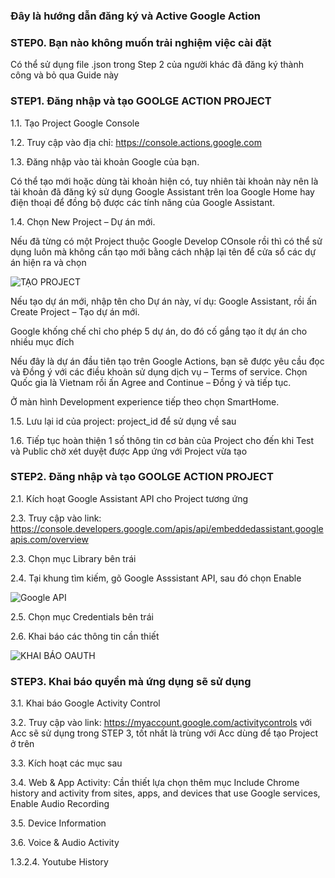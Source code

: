 ### Đây là hướng dẫn đăng ký và Active Google Action

### STEP0. Bạn nào không muốn trải nghiệm việc cài đặt

Có thể sử dụng file .json trong Step 2 của người khác đã đăng ký thành công và bỏ qua Guide này

### STEP1. Đăng nhập và tạo GOOLGE ACTION PROJECT

1.1. Tạo Project Google Console

1.2. Truy cập vào địa chỉ: https://console.actions.google.com

1.3. Đăng nhập vào tài khoản Google của bạn. 

Có thể tạo mới hoặc dùng tài khoản hiện có, tuy nhiên tài khoản này nên là tài khoản đã đăng ký sử dụng Google Assistant trên loa Google Home hay điện thoại để đồng bộ được các tính năng của Google Assistant.

1.4. Chọn New Project – Dự án mới.

Nếu đã từng có một Project thuộc Google Develop COnsole rồi thì có thể sử dụng luôn mà không cần tạo mới bằng cách nhập lại tên để cửa sổ các dự án hiện ra và chọn

![TẠO PROJECT](https://cdn.pimylifeup.com/wp-content/uploads/2018/03/01-Actions-on-Google.png)

Nếu tạo dự án mới, nhập tên cho Dự án này, ví dụ: Google Assistant, rồi ấn Create Project – Tạo dự án mới.

Google khống chế chỉ cho phép 5 dự án, do đó cố gắng tạo ít dự án cho nhiều mục đích

Nếu đây là dự án đầu tiên tạo trên Google Actions, bạn sẽ được yêu cầu đọc và Đồng ý với các điều khoản sử dụng dịch vụ – Terms of service. Chọn Quốc gia là Vietnam rồi ấn Agree and Continue – Đồng ý và tiếp tục.

Ở màn hình Development experience tiếp theo chọn SmartHome.

1.5. Lưu lại id của project: project_id để sử dụng về sau

1.6. Tiếp tục hoàn thiện 1 số thông tin cơ bản của Project cho đến khi Test và Public chờ xét duyệt được App ứng với Project vừa tạo

### STEP2. Đăng nhập và tạo GOOLGE ACTION PROJECT

2.1. Kích hoạt Google Assistant API cho Project tương ứng

2.3. Truy cập vào link: https://console.developers.google.com/apis/api/embeddedassistant.googleapis.com/overview

2.3. Chọn mục Library bên trái

2.4. Tại khung tìm kiếm, gõ Google Asssistant API, sau đó chọn Enable

![Google API](https://cdn.pimylifeup.com/wp-content/uploads/2018/03/03-Activate-Google-Assistant-API.png)

2.5. Chọn mục Credentials bên trái

2.6. Khai báo các thông tin cần thiết

![KHAI BÁO OAUTH](https://developers.google.com/assistant/sdk/images/consent-oauth.png)

### STEP3. Khai báo quyền mà ứng dụng sẽ sử dụng

3.1. Khai báo Google Activity Control

3.2. Truy cập vào link: https://myaccount.google.com/activitycontrols với Acc sẽ sử dụng trong STEP 3, tốt nhất là trùng với Acc dùng để tạo Project ở trên

3.3. Kích hoạt các mục sau

3.4. Web & App Activity: Cần thiết lựa chọn thêm mục Include Chrome history and activity from sites, apps, and devices that use Google services, Enable Audio Recording

3.5. Device Information

3.6. Voice & Audio Activity

1.3.2.4. Youtube History

